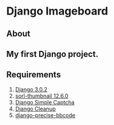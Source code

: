 Django Imageboard
=================
About
-----
My first Django project.
------------------------
Requirements
------------
1.  [Django 3.0.2](https://github.com/django/django)
2.  [sorl-thumbnail 12.6.0](https://github.com/jazzband/sorl-thumbnail)
3.  [Django Simple Captcha](https://github.com/mbi/django-simple-captcha)
4.  [Django Cleanup](https://github.com/un1t/django-cleanup)
5.  [django-precise-bbcode](https://github.com/ellmetha/django-precise-bbcode)